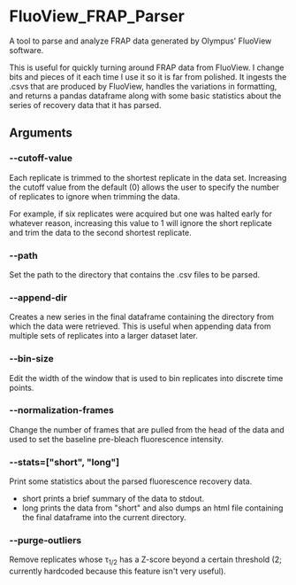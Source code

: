 # FluoView_FRAP_Parser
A tool to parse and analyze FRAP data generated by Olympus' FluoView software.

This is useful for quickly turning around FRAP data from FluoView. I change bits and pieces of it each time I use it so it is far from polished. It ingests the .csvs that are produced by FluoView, handles the variations in formatting, and returns a pandas dataframe along with some basic statistics about the series of recovery data that it has parsed. 

## Arguments

### --cutoff-value
Each replicate is trimmed to the shortest replicate in the data set. Increasing the cutoff value from the default (0) allows the user to specify the number of replicates to ignore when trimming the data.

For example, if six replicates were acquired but one was halted early for whatever reason, increasing this value to 1 will ignore the short replicate and trim the data to the second shortest replicate. 

### --path
Set the path to the directory that contains the .csv files to be parsed. 

### --append-dir
Creates a new series in the final dataframe containing the directory from which the data were retrieved. This is useful when appending data from multiple sets of replicates into a larger dataset later. 

### --bin-size
Edit the width of the window that is used to bin replicates into discrete time points. 

### --normalization-frames
Change the number of frames that are pulled from the head of the data and used to set the baseline pre-bleach fluorescence intensity. 

### --stats=["short", "long"]
Print some statistics about the parsed fluorescence recovery data. 
* short prints a brief summary of the data to stdout.
* long prints the data from "short" and also dumps an html file containing the final dataframe into the current directory. 

### --purge-outliers
Remove replicates whose &tau;<sub>1/2</sub> has a Z-score beyond a certain threshold (2; currently hardcoded because this feature isn't very useful).